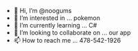 - 👋 Hi, I’m @noogums
- 👀 I’m interested in ... pokemon
- 🌱 I’m currently learning ... C#
- 💞️ I’m looking to collaborate on ... our app
- 📫 How to reach me ... 478-542-1926

<!---
noogums/noogums is a ✨ special ✨ repository because its `README.md` (this file) appears on your GitHub profile.
You can click the Preview link to take a look at your changes.
--->
